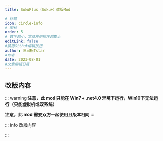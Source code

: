 ```yaml
---
title: SokuPlus（Soku+）改版Mod

# 标题
icon: circle-info
# 图标
order: 5
# 数字越小，文章左侧排序越靠上
editLink: false
#禁用Github编辑按钮
author: 三回転Tstar
#作者
date: 2023-08-01
#文章编辑日期
---
```


## **改版内容**

::: warning
**注意，此 mod 只能在 Win7 + .net4.0 环境下运行，Win10下无法运行（只能虚拟机或双系统）**

**注意，此 mod 需要双方一起使用且版本相同**
:::

::: info 改版内容


:::




